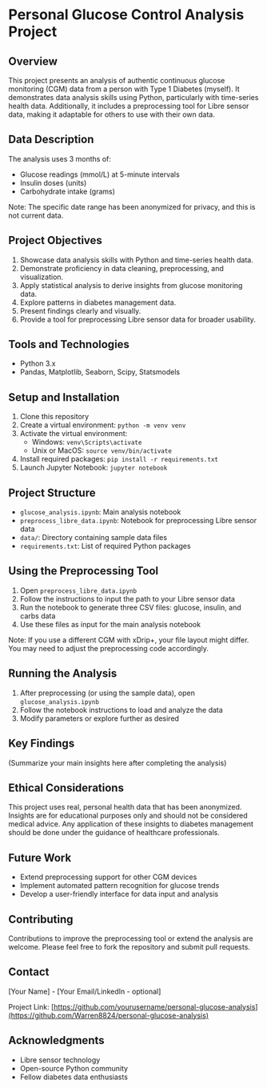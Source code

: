 # Personal Glucose Control Analysis Project

## Overview
This project presents an analysis of authentic continuous glucose monitoring (CGM) data from a person with Type 1 Diabetes (myself). It demonstrates data analysis skills using Python, particularly with time-series health data. Additionally, it includes a preprocessing tool for Libre sensor data, making it adaptable for others to use with their own data.

## Data Description
The analysis uses 3 months of:
- Glucose readings (mmol/L) at 5-minute intervals
- Insulin doses (units)
- Carbohydrate intake (grams)

Note: The specific date range has been anonymized for privacy, and this is not current data.

## Project Objectives
1. Showcase data analysis skills with Python and time-series health data.
2. Demonstrate proficiency in data cleaning, preprocessing, and visualization.
3. Apply statistical analysis to derive insights from glucose monitoring data.
4. Explore patterns in diabetes management data.
5. Present findings clearly and visually.
6. Provide a tool for preprocessing Libre sensor data for broader usability.

## Tools and Technologies
- Python 3.x
- Pandas, Matplotlib, Seaborn, Scipy, Statsmodels

## Setup and Installation
1. Clone this repository
2. Create a virtual environment: `python -m venv venv`
3. Activate the virtual environment:
   - Windows: `venv\Scripts\activate`
   - Unix or MacOS: `source venv/bin/activate`
4. Install required packages: `pip install -r requirements.txt`
5. Launch Jupyter Notebook: `jupyter notebook`

## Project Structure
- `glucose_analysis.ipynb`: Main analysis notebook
- `preprocess_libre_data.ipynb`: Notebook for preprocessing Libre sensor data
- `data/`: Directory containing sample data files
- `requirements.txt`: List of required Python packages

## Using the Preprocessing Tool
1. Open `preprocess_libre_data.ipynb`
2. Follow the instructions to input the path to your Libre sensor data
3. Run the notebook to generate three CSV files: glucose, insulin, and carbs data
4. Use these files as input for the main analysis notebook

Note: If you use a different CGM with xDrip+, your file layout might differ. You may need to adjust the preprocessing code accordingly.

## Running the Analysis
1. After preprocessing (or using the sample data), open `glucose_analysis.ipynb`
2. Follow the notebook instructions to load and analyze the data
3. Modify parameters or explore further as desired

## Key Findings
(Summarize your main insights here after completing the analysis)

## Ethical Considerations
This project uses real, personal health data that has been anonymized. Insights are for educational purposes only and should not be considered medical advice. Any application of these insights to diabetes management should be done under the guidance of healthcare professionals.

## Future Work
- Extend preprocessing support for other CGM devices
- Implement automated pattern recognition for glucose trends
- Develop a user-friendly interface for data input and analysis

## Contributing
Contributions to improve the preprocessing tool or extend the analysis are welcome. Please feel free to fork the repository and submit pull requests.

## Contact
[Your Name] - [Your Email/LinkedIn - optional]

Project Link: [https://github.com/yourusername/personal-glucose-analysis](https://github.com/Warren8824/personal-glucose-analysis)

## Acknowledgments
- Libre sensor technology
- Open-source Python community
- Fellow diabetes data enthusiasts